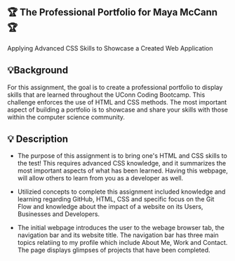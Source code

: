 ## 🏆 The Professional Portfolio for Maya McCann 🏆
Applying Advanced CSS Skills to Showcase a Created Web Application

## 💡Background
For this assignment, the goal is to create a professional portfolio to display skills that are learned throughout the UConn Coding Bootcamp. This challenge enforces the use of HTML and CSS methods. The most important aspect of building a portfolio is to showcase and share your skills with those within the computer science community.

## 💡 Description

* The purpose of this assignment is to bring one's HTML and CSS skills to the test! This requires advanced CSS knowledge, and it summarizes the most important aspects of what has been learned. Having this webpage, will allow others to learn from you as a developer as well.

* Utilizied concepts to complete this assignment included knowledge and learning regarding GitHub, HTML, CSS and specific focus on the Git Flow and knowledge about the impact of a website on its Users, Businesses and Developers.

* The initial webpage introduces the user to the webage browser tab, the navigation bar and its website title. The navigation bar has three main topics relatiing to my profile which include About Me, Work and Contact. The page displays glimpses of projects that have been completed.

